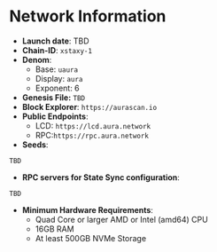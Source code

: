 # Network Information
- **Launch date**: TBD
- **Chain-ID**: `xstaxy-1`
- **Denom**:
    - Base: `uaura`
    - Display: `aura`
    - Exponent: 6
- **Genesis File:** `TBD`
- **Block Explorer**: `https://aurascan.io`
- **Public Endpoints**:
  - LCD: `https://lcd.aura.network`
  - RPC:`https://rpc.aura.network`
- **Seeds**:
```
TBD
```
- **RPC servers for State Sync configuration**:
```
TBD
```
- **Minimum Hardware Requirements**:
    - Quad Core or larger AMD or Intel (amd64) CPU
    - 16GB RAM
    - At least 500GB NVMe Storage
